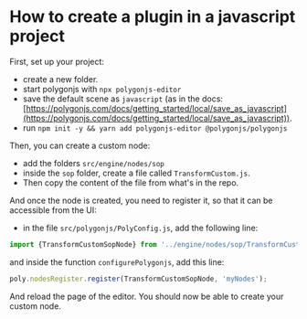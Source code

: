 # How to create a plugin in a javascript project

First, set up your project:

- create a new folder.
- start polygonjs with `npx polygonjs-editor`
- save the default scene as `javascript` (as in the docs: [https://polygonjs.com/docs/getting_started/local/save_as_javascript](https://polygonjs.com/docs/getting_started/local/save_as_javascript)).
- run `npm init -y && yarn add polygonjs-editor @polygonjs/polygonjs`

Then, you can create a custom node:

- add the folders `src/engine/nodes/sop`
- inside the `sop` folder, create a file called `TransformCustom.js`.
- Then copy the content of the file from what's in the repo.

And once the node is created, you need to register it, so that it can be accessible from the UI:

- in the file `src/polygonjs/PolyConfig.js`, add the following line:
```js
import {TransformCustomSopNode} from '../engine/nodes/sop/TransformCustom'
```
and inside the function `configurePolygonjs`, add this line:
``` js
poly.nodesRegister.register(TransformCustomSopNode, 'myNodes');
```

And reload the page of the editor. You should now be able to create your custom node.